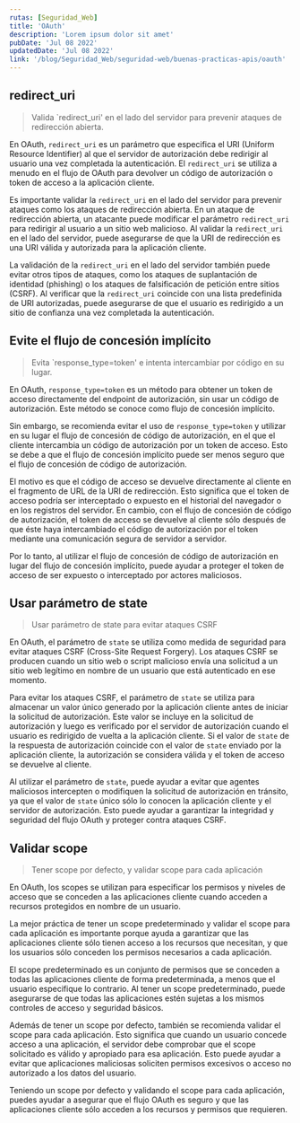 ```yaml
---
rutas: [Seguridad_Web]
title: 'OAuth'
description: 'Lorem ipsum dolor sit amet'
pubDate: 'Jul 08 2022'
updatedDate: 'Jul 08 2022'
link: '/blog/Seguridad_Web/seguridad-web/buenas-practicas-apis/oauth'
---
```


## redirect_uri
> Valida `redirect_uri' en el lado del servidor para prevenir ataques de redirección abierta.

En OAuth, `redirect_uri` es un parámetro que especifica el URI (Uniform Resource Identifier) al que el servidor de autorización debe redirigir al usuario una vez completada la autenticación. El `redirect_uri` se utiliza a menudo en el flujo de OAuth para devolver un código de autorización o token de acceso a la aplicación cliente.

Es importante validar la `redirect_uri` en el lado del servidor para prevenir ataques como los ataques de redirección abierta. En un ataque de redirección abierta, un atacante puede modificar el parámetro `redirect_uri` para redirigir al usuario a un sitio web malicioso. Al validar la `redirect_uri` en el lado del servidor, puede asegurarse de que la URI de redirección es una URI válida y autorizada para la aplicación cliente.

La validación de la `redirect_uri` en el lado del servidor también puede evitar otros tipos de ataques, como los ataques de suplantación de identidad (phishing) o los ataques de falsificación de petición entre sitios (CSRF). Al verificar que la `redirect_uri` coincide con una lista predefinida de URI autorizadas, puede asegurarse de que el usuario es redirigido a un sitio de confianza una vez completada la autenticación.

## Evite el flujo de concesión implícito
> Evita `response_type=token' e intenta intercambiar por código en su lugar.

En OAuth, `response_type=token` es un método para obtener un token de acceso directamente del endpoint de autorización, sin usar un código de autorización. Este método se conoce como flujo de concesión implícito.

Sin embargo, se recomienda evitar el uso de `response_type=token` y utilizar en su lugar el flujo de concesión de código de autorización, en el que el cliente intercambia un código de autorización por un token de acceso. Esto se debe a que el flujo de concesión implícito puede ser menos seguro que el flujo de concesión de código de autorización.

El motivo es que el código de acceso se devuelve directamente al cliente en el fragmento de URL de la URI de redirección. Esto significa que el token de acceso podría ser interceptado o expuesto en el historial del navegador o en los registros del servidor. En cambio, con el flujo de concesión de código de autorización, el token de acceso se devuelve al cliente sólo después de que éste haya intercambiado el código de autorización por el token mediante una comunicación segura de servidor a servidor.

Por lo tanto, al utilizar el flujo de concesión de código de autorización en lugar del flujo de concesión implícito, puede ayudar a proteger el token de acceso de ser expuesto o interceptado por actores maliciosos.

## Usar parámetro de state
> Usar parámetro de state para evitar ataques CSRF

En OAuth, el parámetro de `state` se utiliza como medida de seguridad para evitar ataques CSRF (Cross-Site Request Forgery). Los ataques CSRF se producen cuando un sitio web o script malicioso envía una solicitud a un sitio web legítimo en nombre de un usuario que está autenticado en ese momento.

Para evitar los ataques CSRF, el parámetro de `state` se utiliza para almacenar un valor único generado por la aplicación cliente antes de iniciar la solicitud de autorización. Este valor se incluye en la solicitud de autorización y luego es verificado por el servidor de autorización cuando el usuario es redirigido de vuelta a la aplicación cliente. Si el valor de `state` de la respuesta de autorización coincide con el valor de `state` enviado por la aplicación cliente, la autorización se considera válida y el token de acceso se devuelve al cliente.

Al utilizar el parámetro de `state`, puede ayudar a evitar que agentes maliciosos intercepten o modifiquen la solicitud de autorización en tránsito, ya que el valor de `state` único sólo lo conocen la aplicación cliente y el servidor de autorización. Esto puede ayudar a garantizar la integridad y seguridad del flujo OAuth y proteger contra ataques CSRF.

## Validar scope
> Tener scope por defecto, y validar scope para cada aplicación

En OAuth, los scopes se utilizan para especificar los permisos y niveles de acceso que se conceden a las aplicaciones cliente cuando acceden a recursos protegidos en nombre de un usuario.

La mejor práctica de tener un scope predeterminado y validar el scope para cada aplicación es importante porque ayuda a garantizar que las aplicaciones cliente sólo tienen acceso a los recursos que necesitan, y que los usuarios sólo conceden los permisos necesarios a cada aplicación.

El scope predeterminado es un conjunto de permisos que se conceden a todas las aplicaciones cliente de forma predeterminada, a menos que el usuario especifique lo contrario. Al tener un scope predeterminado, puede asegurarse de que todas las aplicaciones estén sujetas a los mismos controles de acceso y seguridad básicos.

Además de tener un scope por defecto, también se recomienda validar el scope para cada aplicación. Esto significa que cuando un usuario concede acceso a una aplicación, el servidor debe comprobar que el scope solicitado es válido y apropiado para esa aplicación. Esto puede ayudar a evitar que aplicaciones maliciosas soliciten permisos excesivos o acceso no autorizado a los datos del usuario.

Teniendo un scope por defecto y validando el scope para cada aplicación, puedes ayudar a asegurar que el flujo OAuth es seguro y que las aplicaciones cliente sólo acceden a los recursos y permisos que requieren.